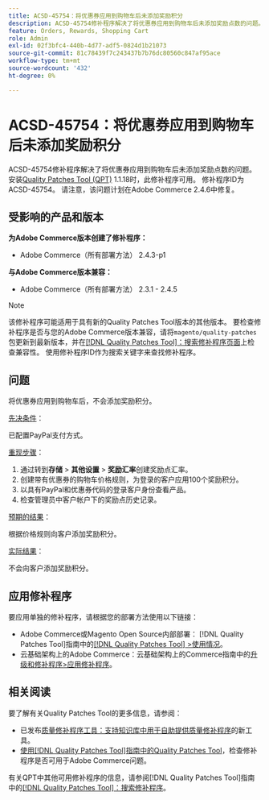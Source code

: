 ```yaml
---
title: ACSD-45754：将优惠券应用到购物车后未添加奖励积分
description: ACSD-45754修补程序解决了将优惠券应用到购物车后未添加奖励点数的问题。 安装[Quality Patches Tool (QPT)](https://experienceleague.adobe.com/zh-hans/docs/commerce-knowledge-base/kb/announcements/commerce-announcements/magento-quality-patches-released-new-tool-to-self-serve-quality-patches) 1.1.18后，即可使用此修补程序。 修补程序ID为ACSD-45754。 请注意，该问题计划在Adobe Commerce 2.4.6中修复。
feature: Orders, Rewards, Shopping Cart
role: Admin
exl-id: 02f3bfc4-440b-4d77-adf5-0824d1b21073
source-git-commit: 81c78439f7c243437b7b76dc80560c847af95ace
workflow-type: tm+mt
source-wordcount: '432'
ht-degree: 0%

---
```


# ACSD-45754：将优惠券应用到购物车后未添加奖励积分

ACSD-45754修补程序解决了将优惠券应用到购物车后未添加奖励点数的问题。 安装[Quality Patches Tool (QPT)](https://experienceleague.adobe.com/zh-hans/docs/commerce-knowledge-base/kb/announcements/commerce-announcements/magento-quality-patches-released-new-tool-to-self-serve-quality-patches) 1.1.18时，此修补程序可用。 修补程序ID为ACSD-45754。 请注意，该问题计划在Adobe Commerce 2.4.6中修复。

## 受影响的产品和版本

**为Adobe Commerce版本创建了修补程序：**

* Adobe Commerce（所有部署方法） 2.4.3-p1

**与Adobe Commerce版本兼容：**

* Adobe Commerce（所有部署方法） 2.3.1 - 2.4.5

>[!NOTE]
>
>该修补程序可能适用于具有新的Quality Patches Tool版本的其他版本。 要检查修补程序是否与您的Adobe Commerce版本兼容，请将`magento/quality-patches`包更新到最新版本，并在[[!DNL Quality Patches Tool]：搜索修补程序页面](https://experienceleague.adobe.com/zh-hans/docs/commerce-knowledge-base/kb/announcements/commerce-announcements/magento-quality-patches-released-new-tool-to-self-serve-quality-patches)上检查兼容性。 使用修补程序ID作为搜索关键字来查找修补程序。

## 问题

将优惠券应用到购物车后，不会添加奖励积分。

<u>先决条件</u>：

已配置PayPal支付方式。

<u>重现步骤</u>：

1. 通过转到&#x200B;**存储** > **其他设置** > **奖励汇率**&#x200B;创建奖励点汇率。
1. 创建带有优惠券的购物车价格规则，为登录的客户应用100个奖励积分。
1. 以具有PayPal和优惠券代码的登录客户身份查看产品。
1. 检查管理员中客户帐户下的奖励点历史记录。

<u>预期的结果</u>：

根据价格规则向客户添加奖励积分。

<u>实际结果</u>：

不会向客户添加奖励积分。

## 应用修补程序

要应用单独的修补程序，请根据您的部署方法使用以下链接：

* Adobe Commerce或Magento Open Source内部部署： [!DNL Quality Patches Tool]指南中的[[!DNL Quality Patches Tool] >使用情况](/help/tools/quality-patches-tool/usage.md)。
* 云基础架构上的Adobe Commerce：云基础架构上的Commerce指南中的[升级和修补程序>应用修补程序](https://experienceleague.adobe.com/docs/commerce-cloud-service/user-guide/develop/upgrade/apply-patches.html?lang=zh-Hans)。

## 相关阅读

要了解有关Quality Patches Tool的更多信息，请参阅：

* 已发布[质量修补程序工具：支持知识库中用于自助提供质量修补程序](https://experienceleague.adobe.com/zh-hans/docs/commerce-knowledge-base/kb/announcements/commerce-announcements/magento-quality-patches-released-new-tool-to-self-serve-quality-patches)的新工具。
* [使用[!DNL Quality Patches Tool]指南中的Quality Patches Tool](/help/tools/quality-patches-tool/patches-available-in-qpt/check-patch-for-magento-issue-with-magento-quality-patches.md)，检查修补程序是否可用于Adobe Commerce问题。

有关QPT中其他可用修补程序的信息，请参阅[!DNL Quality Patches Tool]指南中的[[!DNL Quality Patches Tool]：搜索修补程序](https://experienceleague.adobe.com/tools/commerce-quality-patches/index.html?lang=zh-Hans)。
